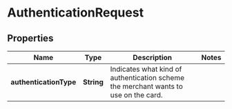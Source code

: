 

# AuthenticationRequest

## Properties

Name | Type | Description | Notes
------------ | ------------- | ------------- | -------------
**authenticationType** | **String** | Indicates what kind of authentication scheme the merchant wants to use on the card. | 



